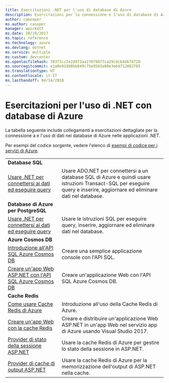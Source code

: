 ```yaml
---
title: Esercitazioni .NET per l'uso di database di Azure
description: Esercitazioni per la connessione e l'uso di database di Azure nelle applicazioni .NET.
author: camsoper
ms.author: casoper
manager: wpickett
ms.date: 10/19/2017
ms.topic: reference
ms.technology: azure
ms.devlang: dotnet
ms.service: multiple
ms.custom: devcenter
ms.openlocfilehash: f03f1cc7e2d973aa270f99f7ca29c9cb4d6fd720
ms.sourcegitcommit: e1a0e91988bb849c75e9583a80e3e6d712083785
ms.translationtype: HT
ms.contentlocale: it-IT
ms.lasthandoff: 04/14/2018
---
```

# <a name="tutorials-for-using-net-with-azure-databases"></a>Esercitazioni per l'uso di .NET con database di Azure

La tabella seguente include collegamenti a esercitazioni dettagliate per la connessione a e l'uso di dati nei database di Azure nelle applicazioni .NET.

Per esempi del codice sorgente, vedere l'elenco di [esempi di codice per i servizi di Azure](https://azure.microsoft.com/resources/samples/?platform=dotnet).

| | |
|---|---|
| **Database SQL** ||
| [Usare .NET per connettersi ai dati ed eseguire query][1] | Usare ADO.NET per connettersi a un database SQL di Azure e quindi usare istruzioni Transact-SQL per eseguire query e inserire, aggiornare ed eliminare dati nel database. | 
| **Database di Azure per PostgreSQL** ||
| [Usare .NET per connettersi ai dati ed eseguire query][2] | Usare le istruzioni SQL per eseguire query, inserire, aggiornare ed eliminare dati nel database. | 
| **Azure Cosmos DB** ||
| [Introduzione all'API SQL Azure Cosmos DB][4] | Creare una semplice applicazione console con l'API SQL. | 
| [Creare un'app Web ASP.NET con l'API SQL Azure Cosmos DB][3] | Creare un'applicazione Web con l'API SQL Azure Cosmos DB. | 
| **Cache Redis** | |
| [Come usare Cache Redis di Azure][6] | Introduzione all'uso della Cache Redis di Azure. |
| [Creare un'app Web con la cache Redis][5] | Creare e distribuire un'applicazione Web ASP.NET in un'app Web nel servizio app di Azure usando Visual Studio 2017.  | 
| [Provider di stato della sessione ASP.NET][7] | Usare la cache Redis di Azure per gestire lo stato della sessione in ASP.NET.  | 
| [Provider di cache di output ASP.NET][8] | Usare la cache Redis di Azure per la memorizzazione dell'output di ASP.NET nella cache.  | 
 

[1]: /azure/sql-database/sql-database-connect-query-dotnet
[2]: /azure/postgresql/connect-csharp
[3]: /azure/cosmos-db/sql-api-dotnet-application
[4]: /azure/cosmos-db/sql-api-get-started
[5]: /azure/redis-cache/cache-web-app-howto
[6]: /azure/redis-cache/cache-dotnet-how-to-use-azure-redis-cache
[7]: /azure/redis-cache/cache-aspnet-session-state-provider
[8]: /azure/redis-cache/cache-aspnet-output-cache-provider
